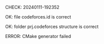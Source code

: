 CHECK: 20240111-192352
OK: file codeforces.id is correct
OK: folder prj.codeforces structure is correct
ERROR: CMake generator failed
